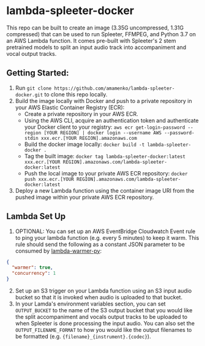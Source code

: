# lambda-spleeter-docker 

This repo can be built to create an image (3.35G uncompressed, 1.31G compressed) that can be used to run Spleeter, FFMPEG, and Python 3.7 on an AWS Lambda function. It comes pre-built with Spleeter's 2 stem pretrained models to split an input audio track into accompaniment and vocal output tracks.

## Getting Started:

1. Run `git clone https://github.com/amamenko/lambda-spleeter-docker.git` to clone this repo locally.
2. Build the image locally with Docker and push to a private repository in your AWS Elastic Container Registry (ECR):
      - Create a private repository in your AWS ECR. 
      - Using the AWS CLI, acquire an authentication token and authenticate your Docker client to your registry: `aws ecr get-login-password --region [YOUR REGION] | docker login --username AWS --password-stdin xxx.ecr.[YOUR REGION].amazonaws.com`
      - Build the docker image locally: `docker build -t lambda-spleeter-docker .`
      - Tag the built image: `docker tag lambda-spleeter-docker:latest xxx.ecr.[YOUR REGION].amazonaws.com/lambda-spleeter-docker:latest`
      - Push the local image to your private AWS ECR repository: `docker push xxx.ecr.[YOUR REGION].amazonaws.com/lambda-spleeter-docker:latest`
3. Deploy a new Lambda function using the container image URI from the pushed image within your private AWS ECR repository.

## Lambda Set Up
1. OPTIONAL: You can set up an AWS EventBridge Cloudwatch Event rule to ping your lambda function (e.g. every 5 minutes) to keep it warm. This rule should send the following as a constant JSON parameter to be consumed by [lambda-warmer-py](https://github.com/robhowley/lambda-warmer-py):
```json
{
  "warmer": true,
  "concurrency": 1
}
```
2. Set up an S3 trigger on your Lambda function using an S3 input audio bucket so that it is invoked when audio is uploaded to that bucket.
3. In your Lamda's environment variables section, you can set `OUTPUT_BUCKET` to the name of the S3 output bucket that you would like the split accompaniment and vocals output tracks to be uploaded to when Spleeter is done processing the input audio. You can also set the `OUTPUT_FILENAME_FORMAT` to how you would like the output filenames to be formatted (e.g. `{filename}_{instrument}.{codec}`).
